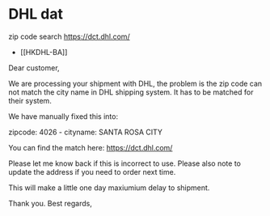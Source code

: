 
# DHL dat 

zip code search 
https://dct.dhl.com/

- [[HKDHL-BA]]


Dear customer,

We are processing your shipment with DHL, the problem is the zip code can not match the city name in DHL shipping system. It has to be matched for their system.

We have manually fixed this into:

zipcode: 4026 - cityname: SANTA ROSA CITY

You can find the match here: https://dct.dhl.com/

Please let me know back if this is incorrect to use. Please also note to update the address if you need to order next time. 

This will make a little one day maxiumium delay to shipment.

Thank you. Best regards, 